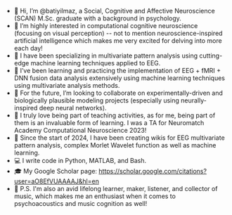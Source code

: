 - 👋 Hi, I’m @batiyilmaz, a Social, Cognitive and Affective Neuroscience (SCAN) M.Sc. graduate with a background in psychology.
- 🧠 I’m highly interested in computational cognitive neuroscience (focusing on visual perception) -- not to mention neuroscience-inspired artificial intelligence which makes me very excited for delving into more each day!
- 🔬 I have been specializing in multivariate pattern analysis using cutting-edge machine learning techniques applied to EEG.
- 🌱 I’ve been learning and practicing the implementation of EEG + fMRI + DNN fusion data analysis extensively using machine learning techniques using multivariate analysis methods.
- 🤝 For the future, I’m looking to collaborate on experimentally-driven and biologically plausible modeling projects (especially using neurally-inspired deep neural networks).
- 🏫 I truly love being part of teaching activities, as for me, being part of them is an invaluable form of learning. I was a TA for Neuromatch Academy Computational Neuroscience 2023!
- 📄 Since the start of 2024, I have been creating wikis for EEG multivariate pattern analysis, complex Morlet Wavelet function as well as machine learning.
- 💻 I write code in Python, MATLAB, and Bash.
- 🎓 My Google Scholar page: https://scholar.google.com/citations?user=aO8EfVUAAAAJ&hl=en
- 🎵 P.S. I'm also an avid lifelong learner, maker, listener, and collector of music, which makes me an enthusiast when it comes to psychoacoustics and music cognition as well!

<!---
batiyilmaz/batiyilmaz is a ✨ special ✨ repository because its `README.md` (this file) appears on your GitHub profile.
You can click the Preview link to take a look at your changes.
--->
